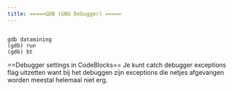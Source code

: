 ```yaml
---
title: =====GDB (GNU Debugger) =====
---
```


<code>
gdb datamining
(gdb) run
(gdb) bt
</code>

==Debugger settings in CodeBlocks==
Je kunt catch debugger exceptions flag uitzetten want bij het debuggen zijn exceptions die netjes afgevangen worden meestal helemaal niet erg.
